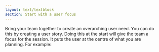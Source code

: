 ```yaml
---
layout: text/textblock
section: Start with a user focus
---
```

Bring your team together to create an overarching user need. You can do this by creating a user story. Doing this at the start will give the team a focus for the session. It puts the user at the centre of what you are planning.
For example:
